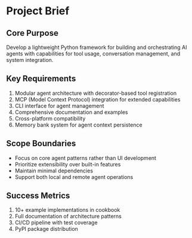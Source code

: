 # Project Brief

## Core Purpose

Develop a lightweight Python framework for building and orchestrating AI agents with capabilities for tool usage, conversation management, and system integration.

## Key Requirements

1. Modular agent architecture with decorator-based tool registration
2. MCP (Model Context Protocol) integration for extended capabilities
3. CLI interface for agent management
4. Comprehensive documentation and examples
5. Cross-platform compatibility
6. Memory bank system for agent context persistence

## Scope Boundaries

- Focus on core agent patterns rather than UI development
- Prioritize extensibility over built-in features
- Maintain minimal dependencies
- Support both local and remote agent operations

## Success Metrics

1. 10+ example implementations in cookbook
2. Full documentation of architecture patterns
3. CI/CD pipeline with test coverage
4. PyPI package distribution
